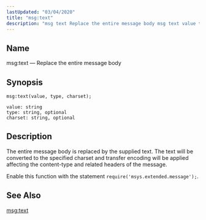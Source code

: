 ```yaml
---
lastUpdated: "03/04/2020"
title: "msg:text"
description: "msg text Replace the entire message body msg text value type charset The entire message body is replaced by the supplied text The text will be converted to the specified charset and transfer encoding will be applied affecting the content type and related headers of the message Enable this function..."
---
```


<a name="lua.ref.msg_text1"></a> 
## Name

msg:text — Replace the entire message body

<a name="idp25636336"></a> 
## Synopsis

`msg:text(value, type, charset);`

```
value: string
type: string, optional
charset: string, optional
```
<a name="idp25639072"></a> 
## Description

The entire message body is replaced by the supplied text. The text will be converted to the specified charset and transfer encoding will be applied affecting the content-type and related headers of the message.

Enable this function with the statement `require('msys.extended.message');`.

<a name="idp25641840"></a> 
## See Also

[msg:text](/momentum/3/3-reference/3-reference-lua-ref-msg-text)
